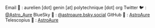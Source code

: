Email 📧 : aurelien [dot] genin [at] polytechnique [dot] org
Twitter 🐦 : [@Astro_Aure](https://twitter.com/astro_aure)
BlueSky 🦋 : [@astroaure.bsky.social](https://bsky.app/profile/astroaure.bsky.social)
GitHub 🤖 : [AstroAure](https://github.com/AstroAure/)
Telescopius 🔭 : [AstroAure](https://telescopius.com/profile/astroaure)
